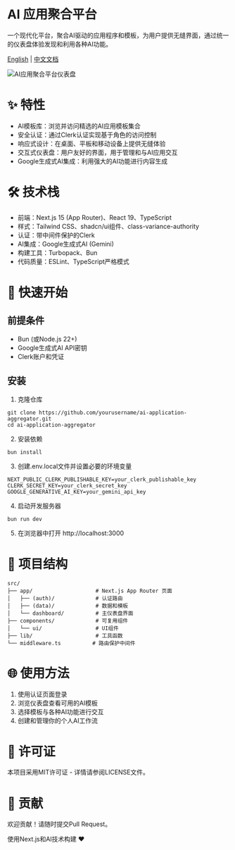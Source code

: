 # AI 应用聚合平台

一个现代化平台，聚合AI驱动的应用程序和模板，为用户提供无缝界面，通过统一的仪表盘体验发现和利用各种AI功能。

[English](README.md) | [中文文档](README-CN.md)

<img alt="AI应用聚合平台仪表盘" src="https://placeholder-for-dashboard-screenshot.com/">

# ✨ 特性
- AI模板库：浏览并访问精选的AI应用模板集合
- 安全认证：通过Clerk认证实现基于角色的访问控制
- 响应式设计：在桌面、平板和移动设备上提供无缝体验
- 交互式仪表盘：用户友好的界面，用于管理和与AI应用交互
- Google生成式AI集成：利用强大的AI功能进行内容生成

# 🛠️ 技术栈
- 前端：Next.js 15 (App Router)、React 19、TypeScript
- 样式：Tailwind CSS、shadcn/ui组件、class-variance-authority
- 认证：带中间件保护的Clerk
- AI集成：Google生成式AI (Gemini)
- 构建工具：Turbopack、Bun
- 代码质量：ESLint、TypeScript严格模式

# 🚀 快速开始
## 前提条件
- Bun (或Node.js 22+)
- Google生成式AI API密钥
- Clerk账户和凭证

## 安装
1. 克隆仓库
```
git clone https://github.com/yourusername/ai-application-aggregator.git
cd ai-application-aggregator
```
2. 安装依赖
```
bun install
```
3. 创建.env.local文件并设置必要的环境变量
```
NEXT_PUBLIC_CLERK_PUBLISHABLE_KEY=your_clerk_publishable_key
CLERK_SECRET_KEY=your_clerk_secret_key
GOOGLE_GENERATIVE_AI_KEY=your_gemini_api_key
```
4. 启动开发服务器
```
bun run dev
```
5. 在浏览器中打开 http://localhost:3000

# 📂 项目结构
```
src/
├── app/                    # Next.js App Router 页面
│   ├── (auth)/             # 认证路由
│   ├── (data)/             # 数据和模板
│   └── dashboard/          # 主仪表盘界面
├── components/             # 可复用组件
│   └── ui/                 # UI组件
├── lib/                    # 工具函数
└── middleware.ts          # 路由保护中间件
```

# 🌐 使用方法
1. 使用认证页面登录
2. 浏览仪表盘查看可用的AI模板
3. 选择模板与各种AI功能进行交互
4. 创建和管理你的个人AI工作流

# 📝 许可证
本项目采用MIT许可证 - 详情请参阅LICENSE文件。

# 🤝 贡献
欢迎贡献！请随时提交Pull Request。

使用Next.js和AI技术构建 ❤️